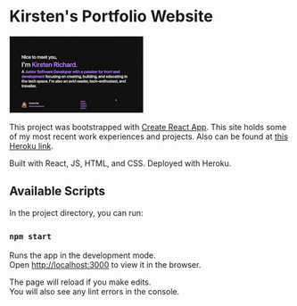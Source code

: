 # Kirsten's Portfolio Website

![gif-kirsten-portfolio](KirstenRichard_Portfolio.gif)

This project was bootstrapped with [Create React App](https://github.com/facebook/create-react-app). This site holds some of my most recent work experiences and projects. Also can be found at [this Heroku link](https://kirsten-richard.herokuapp.com/). 

Built with React, JS, HTML, and CSS. 
Deployed with Heroku.

## Available Scripts

In the project directory, you can run:

### `npm start`

Runs the app in the development mode.\
Open [http://localhost:3000](http://localhost:3000) to view it in the browser.

The page will reload if you make edits.\
You will also see any lint errors in the console.

